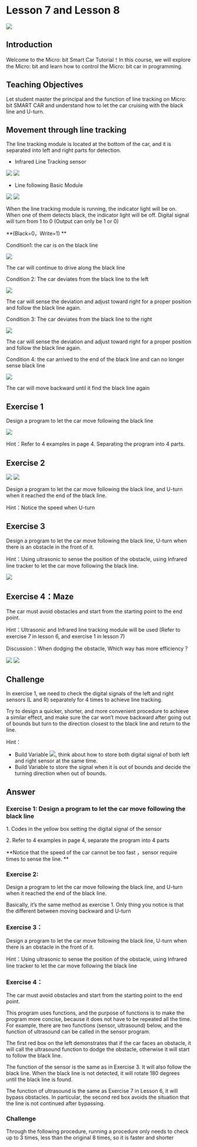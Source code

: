 # Lesson 7 and Lesson 8
![](pic/7/7_1.jpg)
## Introduction
<P>
Welcome to the Micro: bit Smart Car Tutorial！In this course, we will explore the Micro: bit and learn how to control the Micro: bit car in programming.
<P>

## Teaching Objectives
<P>
Let student master the principal and the function of line tracking on Micro: bit SMART CAR and understand how to let the car cruising with the black line and U-turn.
<P>

## Movement through line tracking 
<P>
The line tracking module is located at the bottom of the car, and it is separated into left and right parts for detection.
<P>

+ Infrared Line Tracking sensor

![](pic/7/7_2.png)
![](pic/7/7_3.png)
+ Line following Basic Module

![](pic/7/7_4.png)
![](pic/7/7_5.png)
<P>
When the line tracking module is running, the indicator light will be on. When one of them detects black, the indicator light will be off. Digital signal will turn from 1 to 0 (Output can only be 1 or 0)
<P>
<P>
**(Black=0，Write=1) **                    
<P>
<P>
Condition1: the car is on the black line    
<P>

![](pic/7/7_6.png)
<P>
The car will continue to drive along the black line 
<P>
<P>
Condition 2: The car deviates from the black line to the left  
<P>

![](pic/7/7_7.png)
<P>
The car will sense the deviation and adjust toward right for a proper position and follow the black line again.
<P>
<P>
Condition 3: The car deviates from the black line to the right
<P>

![](pic/7/7_8.png)
<P>
The car will sense the deviation and adjust toward right for a proper position and follow the black line again.
<P>
<P>
Condition 4: the car arrived to the end of the black line and can no longer sense black line
<P>

![](pic/7/7_9.png)
<P>
The car will move backward until it find the black line again 
<P>

## Exercise 1
<P>
Design a program to let the car move following the black line
<P>

![](pic/7/7_10.png)
<P>
Hint：Refer to 4 examples in page 4. Separating the program into 4 parts.
<P>

## Exercise 2
![](pic/7/7_11.png)
![](pic/7/7_12.png)
<P>
Design a program to let the car move following the black line, and U-turn when it reached the end of the black line.
<P>
<P>
Hint：Notice the speed when U-turn
<P>

## Exercise 3
<P>
Design a program to let the car move following the black line, U-turn when there is an obstacle in the front of it.
<P>
<P>
Hint：Using ultrasonic to sense the position of the obstacle, using Infrared line tracker to let the car move following the black line.
<P>

![](pic/7/7_13.png)

## Exercise 4：Maze
<P>
The car must avoid obstacles and start from the starting point to the end point.
<P>
<P>
Hint：Ultrasonic and Infrared line tracking module will be used (Refer to exercise 7 in lesson 6, and exercise 1 in lesson 7)
<P>
<P>
Discussion：When dodging the obstacle, Which way has more efficiency？
<P> 

![](pic/7/7_14.png)
![](pic/7/7_15.png)

## Challenge
<P>
In exercise 1, we need to check the digital signals of the left and right sensors (L and R) separately for 4 times to achieve line tracking.
<P>
<P>
Try to design a quicker, shorter, and more convenient procedure to achieve a similar effect, and make sure the car won’t move backward after going out of bounds but turn to the direction closest to the black line and return to the line.
<P>
<P>
Hint：
<P>

+ Build Variable <img src="pic/7/7_16.png">, think about how to store both digital signal of both left and right sensor at the same time.
+ Build Variable   to store the signal when it is out of bounds and decide the turning direction when out of bounds.

## Answer
### Exercise 1: Design a program to let the car move following the black line
<P>
1.	Codes in the yellow box setting the digital signal of the sensor
<P>
<P>
2.	Refer to 4 examples in page 4, separate the program into 4 parts
<P>
<P>
**Notice that the speed of the car cannot be too fast ，sensor require times to sense the line. **
<P>

### Exercise 2:
<P>
Design a program to let the car move following the black line, and U-turn when it reached the end of the black line.
<P>
<P>
Basically, it’s the same method as exercise 1. Only thing you notice is that the different between moving backward and U-turn
<P>

### Exercise 3：
<P>
Design a program to let the car move following the black line, U-turn when there is an obstacle in the front of it.
<P>
<P>
Hint：Using ultrasonic to sense the position of the obstacle, using Infrared line tracker to let the car move following the black line 
<P>

### Exercise 4：
<P>
The car must avoid obstacles and start from the starting point to the end point.
<P>
<P>
This program uses functions, and the purpose of functions is to make the program more concise, because it does not have to be repeated all the time. For example, there are two functions (sensor, ultrasound) below, and the function of ultrasound can be called in the sensor program.
<P>
<P>
The first red box on the left demonstrates that if the car faces an obstacle, it will call the ultrasound function to dodge the obstacle, otherwise it will start to follow the black line.
<P>
<P>
The function of the sensor is the same as in Exercise 3. It will also follow the black line. When the black line is not detected, it will rotate 180 degrees until the black line is found.
<P>
<P>
The function of ultrasound is the same as Exercise 7 in Lesson 6, it will bypass obstacles. In particular, the second red box avoids the situation that the line is not continued after bypassing.
<P>

### Challenge
<P>
Through the following procedure, running a procedure only needs to check up to 3 times, less than the original 8 times, so it is faster and shorter
<P>
